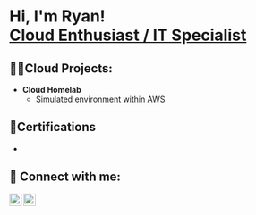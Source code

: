 <h1>Hi, I'm Ryan! <br/><a href="https://www.linkedin.com/in/ryan-goddard/">Cloud Enthusiast / IT Specialist</a>

<h2>👨‍💻Cloud Projects:</h2>

- <b>Cloud Homelab</b>
  - [Simulated environment within AWS](https://github.com/ryangoddard1/TBD)

<h2>🏅Certifications</h2>

-

<h2> 🤳 Connect with me:</h2>

[<img align="left" alt="RyanGoddard | LinkedIn" width="22px" src="https://cdn.jsdelivr.net/npm/simple-icons@v3/icons/linkedin.svg" />][linkedin]
[<img align="left" alt="RyanGoddard | Instagram" width="22px" src="https://cdn.jsdelivr.net/npm/simple-icons@v3/icons/instagram.svg" />][instagram]

[instagram]: https://www.instagram.com/reebsan/
[linkedin]: https://www.linkedin.com/in/ryan-goddard/

<!--
**joshmadakor1/joshmadakor1** is a ✨ _special_ ✨ repository because its `README.md` (this file) appears on your GitHub profile.

Here are some ideas to get you started:

- 🔭 I’m currently working on ...
- 🌱 I’m currently learning ...
- 👯 I’m looking to collaborate on ...
- 🤔 I’m looking for help with ...
- 💬 Ask me about ...
- 📫 How to reach me: ...
- ⚡ Fun fact: ...
-->
